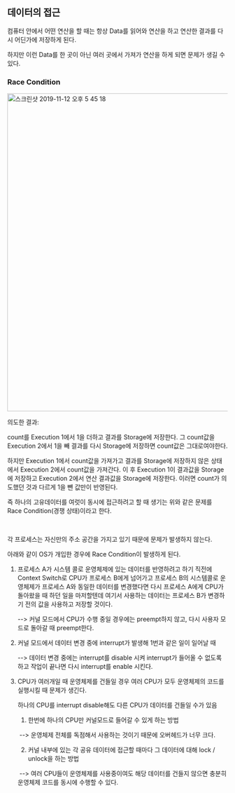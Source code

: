 ## 데이터의 접근

컴퓨터 안에서 어떤 연산을 할 때는 항상 Data를 읽어와 연산을 하고 연산한 결과를 다시 어딘가에 저장하게 된다.

하지만 이런 Data를 한 곳이 아닌 여러 곳에서 가져가 연산을 하게 되면 문제가 생길 수 있다.



### Race Condition

<img width="725" alt="스크린샷 2019-11-12 오후 5 45 18" src="https://user-images.githubusercontent.com/34293225/68655933-3e6e9080-0574-11ea-8fdc-1ce5c69ddd4a.png">

의도한 결과:

count를 Execution 1에서 1을 더하고 결과를 Storage에 저장한다. 그 count값을 Execution 2에서 1을 빼 결과를 다시 Storage에 저장하면 count값은 그대로여야한다.

하지만 Execution 1에서 count값을 가져가고 결과를 Storage에 저장하지 않은 상태에서 Execution 2에서 count값을 가져간다. 이 후 Execution 1이 결과값을 Storage에 저장하고 Execution 2에서 연산 결과값을 Storage에 저장한다. 이러면 count가 의도했던 것과 다르게 1을 뺀 값만이 반영된다.

즉 하나의 고유데이터를 여럿이 동시에 접근하려고 할 때 생기는 위와 같은 문제를 Race Condition(경쟁 상태)이라고 한다.

<br>

각 프로세스는 자신만의 주소 공간을 가지고 있기 때문에 문제가 발생하지 않는다.

아래와 같이 OS가 개입한 경우에 Race Condition이 발생하게 된다.

1. 프로세스 A가 시스템 콜로 운영체제에 있는 데이터를 반영하려고 하기 직전에 Context Switch로 CPU가 프로세스 B에게 넘어가고 프로세스 B의 시스템콜로 운영체제가 프로세스 A와 동일한 데이터를 변경했다면 다시 프로세스 A에게 CPU가 돌아왔을 때 하던 일을 마저할텐데 여기서 사용하는 데이터는 프로세스 B가 변경하기 전의 값을 사용하고 저장할 것이다.

   --> 커널 모드에서 CPU가 수행 중일 경우에는 preempt하지 않고, 다시 사용자 모드로 돌아갈 때 preempt한다.

2. 커널 모드에서 데이터 변경 중에 interrupt가 발생해 1번과 같은 일이 일어날 때

   --> 데이터 변경 중에는 interrupt를 disable 시켜 interrupt가 들어올 수 없도록 하고 작업이 끝나면 다시 interrupt를 enable 시킨다.

3. CPU가 여러개일 때 운영체제를 건들일 경우 여러 CPU가 모두 운영체제의 코드를 실행시킬 때 문제가 생긴다.

   하나의 CPU를 interrupt disable해도 다른 CPU가 데이터를 건들일 수가 있음

   1) 한번에 하나의 CPU만 커널모드로 들어갈 수 있게 하는 방법

   ​	--> 운영체제 전체를 독점해서 사용하는 것이기 때문에 오버헤드가 너무 크다.

   2)  커널 내부에 있는 각 공유 데이터에 접근할 때마다 그 데이터에 대해 lock / unlock을 하는 방법

   ​	--> 여러 CPU들이 운영체제를 사용중이여도 해당 데이터를 건들지 않으면 충분히 운영체제 코드를 동시에 수행할 수 있다.